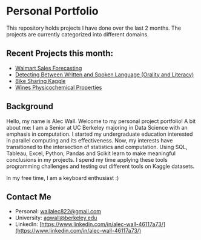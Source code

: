 # Personal Portfolio

This repository holds projects I have done over the last 2 months. The projects are currently categorized into different domains.

## Recent Projects this month:


- [Walmart Sales Forecasting](https://github.com/WallAlec/WalmartSalesForecasting)
- [Detecting Between Written and Spoken Language (Orality and Literacy)](https://github.com/WallAlec/Orality_vs_Literacy_in_dialouge)
- [Bike Sharing Kaggle](https://github.com/WallAlec/BikeSharingDataset)
- [Wines Physicochemical Properties](https://github.com/WallAlec/WinePhysicochemicalProperties)


## Background

Hello, my name is Alec Wall. Welcome to my personal project portfolio! A bit about me: I am a Senior at UC Berkeley majoring in Data Science with an emphasis in computation. I started my undergraduate education interested in parallel computing and its effectiveness. Now, my interests have transitioned to the intersection of statistics and computation. Using SQL, Tableau, Excel, Python, Pandas and Scikit learn to make meaningful conclusions in my projects. I spend my time applying these tools programming challenges and testing out different tools on Kaggle datasets.

In my free time, I am a keyboard enthusiast :)

## Contact Me

- Personal: wallalec822@gmail.com
- University: agwall@berkeley.edu
- LinkedIn: [https://www.linkedin.com/in/alec-wall-46117a73/](https://www.linkedin.com/in/alec-wall-46117a73/)

